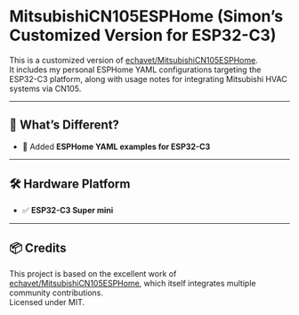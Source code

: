 # MitsubishiCN105ESPHome (Simon’s Customized Version for ESP32-C3)

This is a customized version of [echavet/MitsubishiCN105ESPHome](https://github.com/echavet/MitsubishiCN105ESPHome).  
It includes my personal ESPHome YAML configurations targeting the ESP32-C3 platform, along with usage notes for integrating Mitsubishi HVAC systems via CN105.

---

## 📌 What’s Different?
- 📝 Added **ESPHome YAML examples for ESP32-C3**

---

## 🛠 Hardware Platform
- ✅ **ESP32-C3 Super mini**

---

## 📦 Credits
This project is based on the excellent work of [echavet/MitsubishiCN105ESPHome](https://github.com/echavet/MitsubishiCN105ESPHome), which itself integrates multiple community contributions.  
Licensed under MIT.

